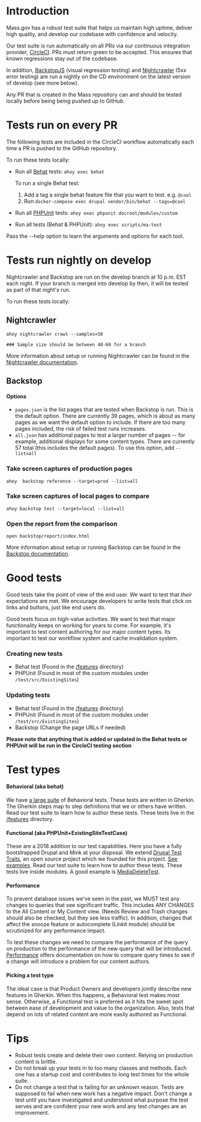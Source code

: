 # Introduction

Mass.gov has a robust test suite that helps us maintain high uptime, deliver high quality, and develop our codebase with confidence and velocity.

Our test suite is run automatically on all PRs via our continuous integration provider, [CircleCI](https://circleci.com/gh/massgov/openmass). PRs must return green to be accepted. This ensures that known regressions stay out of the codebase.

In addition, [BackstopJS](https://github.com/massgov/openmass/blob/develop/backstop/README.md) (visual regression testing) and [Nightcrawler](https://github.com/massgov/openmass/blob/develop/.circleci/nightcrawler/README.md) (5xx error testing) are run a nightly on the CD environment on the latest version of develop (see more below).

Any PR that is created in the Mass repository can and should be tested locally before being being pushed up to GitHub.

# Tests run on every PR

The following tests are included in the CircleCI workflow automatically each time a PR is pushed to the GitHub repository. 

To run these tests locally:

- Run all [Behat](http://behat.org) tests: `ahoy exec behat`

  To run a single Behat test:

  1. Add a tag a single behat feature file that you want to test. e.g. `@cool`
  1. Run `docker-compose exec drupal vendor/bin/behat --tags=@cool`

- Run all [PHPUnit](https://phpunit.de/) tests: `ahoy exec phpunit docroot/modules/custom`

- Run all tests (Behat & PHPUnit): `ahoy exec scripts/ma-test`

Pass the --help option to learn the arguments and options for each tool.

# Tests run nightly on develop

Nightcrawler and Backstop are run on the develop branch at 10 p.m. EST each night. If your branch is merged into develop by then, it will be tested as part of that night's run.

To run these tests locally:

## Nightcrawler

```
ahoy nightcrawler crawl --samples=50

### Sample size should be between 40-60 for a branch
```

More information about setup or running Nightcrawler can be found in the [Nightcrawler documentation](https://github.com/massgov/openmass/blob/develop/.circleci/nightcrawler/README.md).


## Backstop

#### Options
  - `pages.json` is the list pages that are tested when Backstop is run. This is the default option. There are currently 39 pages, which is about as many pages as we want the default option to include. If there are too many pages included, the risk of failed test runs increases.
  - `all.json` has additional pages to test a larger number of pages -- for example, additional displays for some content types. There are currently 57 total (this includes the default pages). To use this option, add `--list=all`

### Take screen captures of production pages
`ahoy  backstop reference --target=prod --list=all`

### Take screen captures of local pages to compare
`ahoy backstop test --target=local --list=all`

### Open the report from the comparison 
`open backstop/report/index.html`

More information about setup or running Backstop can be found in the [Backstop documentation](https://github.com/massgov/openmass/blob/develop/backstop/README.md).

# Good tests

Good tests take the point of view of the end user. We want to test that _their_ expectations are met. We encourage developers to write tests that click on links and buttons, just like end users do.

Good tests focus on high-value activities. We want to test that major functionality keeps on working for years to come. For example, it's important to test content authoring for our major content types. Its important to test our workflow system and cache invalidation system.

### Creating new tests

- Behat test (Found in the [/features](https://github.com/massgov/openmass/tree/develop/features) directory)
- PHPUnit (Found in most of the custom modules under `/test/src/ExistingSites`)

### Updating tests

- Behat test (Found in the [/features](https://github.com/massgov/openmass/tree/develop/features) directory)
- PHPUnit (Found in most of the custom modules under `/test/src/ExistingSites`)
- Backstop (Change the page URLs if needed)

**Please note that anything that is added or updated in the Behat tests or PHPUnit will be run in the CircleCI testing section**

# Test types

#### Behavioral (aka behat)

We have [a large suite](https://github.com/massgov/openmass/tree/develop/features) of Behavioral tests. These tests are written in Gherkin. The Gherkin steps map to step definitions that we or others have written. Read our test suite to learn how to author these tests. These tests live in the [/features](https://github.com/massgov/openmass/tree/develop/features) directory.

#### Functional (aka PHPUnit+ExistingSiteTestCase)

These are a 2018 addition to our test capabilities. Here you have a fully bootstrapped Drupal and Mink at your disposal. We extend [Drupal Test Traits](https://github.com/weitzman/drupal-test-traits), an open source project which we founded for this project. [See examples](https://github.com/massgov/openmass/tree/develop/docroot/modules/custom/mass_utility/tests/src/ExistingSite). Read our test suite to learn how to author these tests. These tests live inside modules. A good example is [MediaDeleteTest](https://github.com/massgov/openmass/blob/develop/docroot/modules/custom/mass_media/tests/src/ExistingSite/MediaDeleteTest.php).

#### Performance

To prevent database issues we've seen in the past, we MUST test any changes to queries that see significant traffic. This includes ANY CHANGES to the All Content or My Content view. (Needs Review and Trash changes should also be checked, but they see less traffic). In addition, changes that affect the snooze feature or autocomplete (Linkit module) should be scrutinized for any performance impact.

To test these changes we need to compare the performance of the query on production to the performance of the new query that will be introduced. [Performance](https://github.com/massgov/openmass/blob/develop/docs/performance.md) offers documentation on how to compare query times to see if a change will introduce a problem for our content authors.

#### Picking a test type

The ideal case is that Product Owners and developers jointly describe new features in Gherkin. When this happens, a Behavioral test makes most sense. Otherwise, a Functional test is preferred as it hits the sweet spot between ease of development and value to the organization. Also, tests that depend on lots of related content are more easily authored as Functional.

# Tips

- Robust tests create and delete their own content. Relying on production content is brittle.
- Do not break up your tests in to too many classes and methods. Each one has a startup cost and contributes to long test times for the whole suite.
- Do not change a test that is failing for an unknown reason. Tests are supposed to fail when new work has a negative impact. Don't change a test until you have investigated and understood what purpose the test serves and are confident your new work and any test changes are an improvement.
